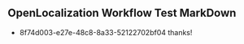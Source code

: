 ## OpenLocalization Workflow Test MarkDown
* 8f74d003-e27e-48c8-8a33-52122702bf04 thanks!

<!--HONumber=Jul16_HO3-->


